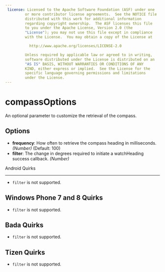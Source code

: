 ```yaml
---
 license: Licensed to the Apache Software Foundation (ASF) under one
         or more contributor license agreements.  See the NOTICE file
         distributed with this work for additional information
         regarding copyright ownership.  The ASF licenses this file
         to you under the Apache License, Version 2.0 (the
         "License"); you may not use this file except in compliance
         with the License.  You may obtain a copy of the License at

           http://www.apache.org/licenses/LICENSE-2.0

         Unless required by applicable law or agreed to in writing,
         software distributed under the License is distributed on an
         "AS IS" BASIS, WITHOUT WARRANTIES OR CONDITIONS OF ANY
         KIND, either express or implied.  See the License for the
         specific language governing permissions and limitations
         under the License.
---
```


compassOptions
==============

An optional parameter to customize the retrieval of the compass.

Options
-------

- __frequency__: How often to retrieve the compass heading in milliseconds. _(Number)_ (Default: 100)
- __filter__: The change in degrees required to initiate a watchHeading success callback. _(Number)_

Android Quirks
______________
- `filter` is not supported.

Windows Phone 7 and 8 Quirks
--------------
- `filter` is not supported.

Bada Quirks
-----------
- `filter` is not supported.

Tizen Quirks
-----------
- `filter` is not supported.
